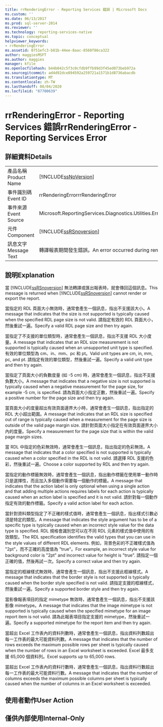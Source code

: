 ```yaml
---
title: rrRenderingError - Reporting Services 錯誤 | Microsoft Docs
ms.custom: ''
ms.date: 06/13/2017
ms.prod: sql-server-2014
ms.reviewer: ''
ms.technology: reporting-services-native
ms.topic: conceptual
helpviewer_keywords:
- rrRenderingError
ms.assetid: 0751efc3-b81b-44ee-8aac-8560f86ca322
author: maggiesMSFT
ms.author: maggies
manager: kfile
ms.openlocfilehash: b44b042c5f3c0cfdb9ffb99d3f45ed073beb972a
ms.sourcegitcommit: ad4d92dce894592a259721a1571b1d8736abacdb
ms.translationtype: MT
ms.contentlocale: zh-TW
ms.lasthandoff: 08/04/2020
ms.locfileid: "87700639"
---
```

# <a name="rrrenderingerror---reporting-services-error"></a><span data-ttu-id="9743a-102">rrRenderingError - Reporting Services 錯誤</span><span class="sxs-lookup"><span data-stu-id="9743a-102">rrRenderingError - Reporting Services Error</span></span>
    
## <a name="details"></a><span data-ttu-id="9743a-103">詳細資料</span><span class="sxs-lookup"><span data-stu-id="9743a-103">Details</span></span>  
  
|||  
|-|-|  
|<span data-ttu-id="9743a-104">產品名稱</span><span class="sxs-lookup"><span data-stu-id="9743a-104">Product Name</span></span>|[!INCLUDE[ssNoVersion](../../includes/ssnoversion-md.md)]|  
|<span data-ttu-id="9743a-105">事件識別碼</span><span class="sxs-lookup"><span data-stu-id="9743a-105">Event ID</span></span>|<span data-ttu-id="9743a-106">rrRenderingError</span><span class="sxs-lookup"><span data-stu-id="9743a-106">rrRenderingError</span></span>|  
|<span data-ttu-id="9743a-107">事件來源</span><span class="sxs-lookup"><span data-stu-id="9743a-107">Event Source</span></span>|<span data-ttu-id="9743a-108">Microsoft.ReportingServices.Diagnostics.Utilities.ErrorStrings.resources.Strings</span><span class="sxs-lookup"><span data-stu-id="9743a-108">Microsoft.ReportingServices.Diagnostics.Utilities.ErrorStrings.resources.Strings</span></span>|  
|<span data-ttu-id="9743a-109">元件</span><span class="sxs-lookup"><span data-stu-id="9743a-109">Component</span></span>|[!INCLUDE[ssRSnoversion](../../includes/ssrsnoversion-md.md)]|  
|<span data-ttu-id="9743a-110">訊息文字</span><span class="sxs-lookup"><span data-stu-id="9743a-110">Message Text</span></span>|<span data-ttu-id="9743a-111">轉譯報表期間發生錯誤。</span><span class="sxs-lookup"><span data-stu-id="9743a-111">An error occurred during rendering of the report.</span></span> <span data-ttu-id="9743a-112">(rrRenderingError) %1</span><span class="sxs-lookup"><span data-stu-id="9743a-112">(rrRenderingError) %1</span></span>|  
  
## <a name="explanation"></a><span data-ttu-id="9743a-113">說明</span><span class="sxs-lookup"><span data-stu-id="9743a-113">Explanation</span></span>  
 <span data-ttu-id="9743a-114">當 [!INCLUDE[ssRSnoversion](../../includes/ssrsnoversion-md.md)] 無法轉譯或匯出報表時，就會傳回這個訊息。</span><span class="sxs-lookup"><span data-stu-id="9743a-114">This message is returned when [!INCLUDE[ssRSnoversion](../../includes/ssrsnoversion-md.md)] cannot render or export the report.</span></span>  
  
 <span data-ttu-id="9743a-115">當指定的 RDL 頁面大小無效時，通常會產生一個訊息，指出不支援該大小。</span><span class="sxs-lookup"><span data-stu-id="9743a-115">A message that indicates that the size is not supported is typically caused when the specified RDL page size is not valid.</span></span> <span data-ttu-id="9743a-116">請指定有效的 RDL 頁面大小，然後重試一遍。</span><span class="sxs-lookup"><span data-stu-id="9743a-116">Specify a valid RDL page size and then try again.</span></span>  
  
 <span data-ttu-id="9743a-117">當指定了不支援的單位類型時，通常會產生一個訊息，指出不支援 RDL 大小度量。</span><span class="sxs-lookup"><span data-stu-id="9743a-117">A message that indicates that an RDL size measurement is not supported is typically caused when an unsupported unit type is specified.</span></span> <span data-ttu-id="9743a-118">有效的單位類型為 cm、in、mm、pc 和 pt。</span><span class="sxs-lookup"><span data-stu-id="9743a-118">Valid unit types are cm, in, mm, pc, and pt.</span></span> <span data-ttu-id="9743a-119">請指定有效的單位類型，然後重試一遍。</span><span class="sxs-lookup"><span data-stu-id="9743a-119">Specify a valid unit type and then try again.</span></span>  
  
 <span data-ttu-id="9743a-120">當指定了頁面大小的負數度量 (如 -5 cm) 時，通常會產生一個訊息，指出不支援負數大小。</span><span class="sxs-lookup"><span data-stu-id="9743a-120">A message that indicates that a negative size is not supported is typically caused when a negative measurement for the page size, for example -5 cm, is specified.</span></span> <span data-ttu-id="9743a-121">請為頁面大小指定正數，然後重試一遍。</span><span class="sxs-lookup"><span data-stu-id="9743a-121">Specify a positive number for the page size and then try again.</span></span>  
  
 <span data-ttu-id="9743a-122">當頁面大小的度量超出有效頁面邊界大小時，通常會產生一個訊息，指出指定的 RDL 大小超出範圍。</span><span class="sxs-lookup"><span data-stu-id="9743a-122">A message that indicates that an RDL size is specified out of range is typically caused when a measurement for the page size is outside of the valid page margin size.</span></span> <span data-ttu-id="9743a-123">請針對頁面大小指定在有效頁面邊界大小內的度量。</span><span class="sxs-lookup"><span data-stu-id="9743a-123">Specify a measurement for the page size that is within the valid page margin sizes.</span></span>  
  
 <span data-ttu-id="9743a-124">當 RDL 中指定的色彩無效時，通常會產生一個訊息，指出指定的色彩無效。</span><span class="sxs-lookup"><span data-stu-id="9743a-124">A message that indicates that a color specified is not supported is typically caused when a color specified in the RDL is not valid.</span></span> <span data-ttu-id="9743a-125">請選擇 RDL 支援的色彩，然後重試一遍。</span><span class="sxs-lookup"><span data-stu-id="9743a-125">Choose a color supported by RDL and then try again.</span></span>  
  
 <span data-ttu-id="9743a-126">當指定的動作標籤無效時，通常會產生一個訊息，指出動作標籤在使用單一動作時只是選擇性，而且加入多個動作需要每一個動作的標籤。</span><span class="sxs-lookup"><span data-stu-id="9743a-126">A message that indicates that the action label is only optional when using a single action and that adding multiple actions requires labels for each action is typically caused when an action label is specified and it is not valid.</span></span> <span data-ttu-id="9743a-127">請針對每一個動作指定有效的動作標籤。</span><span class="sxs-lookup"><span data-stu-id="9743a-127">Specify a valid action label for each action.</span></span>  
  
 <span data-ttu-id="9743a-128">當針對資料類型指定了不正確的樣式值時，通常會產生一個訊息，指出樣式引數必須是特定的類型。</span><span class="sxs-lookup"><span data-stu-id="9743a-128">A message that indicates the style argument has to be of a specific type is typically caused when an incorrect style value for the data type is specified.</span></span> <span data-ttu-id="9743a-129">RDL 規格會識別您可以在不同 RDL 元素的樣式值中使用的有效類型。</span><span class="sxs-lookup"><span data-stu-id="9743a-129">The RDL specification identifies the valid types that you can use in the style values of different RDL elements.</span></span> <span data-ttu-id="9743a-130">例如，背景色彩的不正確樣式值為 "2pt"，而不正確的高度值為 "true"。</span><span class="sxs-lookup"><span data-stu-id="9743a-130">For example, an incorrect style value for background color is "2pt" and incorrect value for height is "true".</span></span> <span data-ttu-id="9743a-131">請指定一個正確的值，然後再試一次。</span><span class="sxs-lookup"><span data-stu-id="9743a-131">Specify a correct value and then try again.</span></span>  
  
 <span data-ttu-id="9743a-132">當指定的框線樣式無效時，通常會產生一個訊息，指出不支援此框線樣式。</span><span class="sxs-lookup"><span data-stu-id="9743a-132">A message that indicates that the border style is not supported is typically caused when the border style specified is not valid.</span></span> <span data-ttu-id="9743a-133">請指定支援的框線樣式，然後重試一遍。</span><span class="sxs-lookup"><span data-stu-id="9743a-133">Specify a supported border style and then try again.</span></span>  
  
 <span data-ttu-id="9743a-134">當影像報表項目的指定 mimetype 無效時，通常會產生一個訊息，指出不支援該影像 mimetype。</span><span class="sxs-lookup"><span data-stu-id="9743a-134">A message that indicates that the image mimetype is not supported is typically caused when the specified mimetype for an image report item is not valid.</span></span> <span data-ttu-id="9743a-135">請為此報表項目指定支援的 mimetype，然後重試一遍。</span><span class="sxs-lookup"><span data-stu-id="9743a-135">Specify a supported mimetype for the report item and then try again.</span></span>  
  
 <span data-ttu-id="9743a-136">當超出 Excel 工作表內的資料列數時，通常會產生一個訊息，指出資料列數超出每一工作表的最大可能資料列數。</span><span class="sxs-lookup"><span data-stu-id="9743a-136">A message that indicates that the number of rows exceeds the maximum possible rows per sheet is typically caused when the number of rows in an Excel worksheet is exceeded.</span></span> <span data-ttu-id="9743a-137">Excel 最多支援 65,000 個資料列。</span><span class="sxs-lookup"><span data-stu-id="9743a-137">Excel supports up to 65,000 rows.</span></span>  
  
 <span data-ttu-id="9743a-138">當超出 Excel 工作表內的資料行數時，通常會產生一個訊息，指出資料行數超出每一工作表的最大可能資料行數。</span><span class="sxs-lookup"><span data-stu-id="9743a-138">A message that indicates that the number of columns exceeds the maximum possible columns per sheet is typically caused when the number of columns in an Excel worksheet is exceeded.</span></span>  
  
## <a name="user-action"></a><span data-ttu-id="9743a-139">使用者動作</span><span class="sxs-lookup"><span data-stu-id="9743a-139">User Action</span></span>  
  
## <a name="internal-only"></a><span data-ttu-id="9743a-140">僅供內部使用</span><span class="sxs-lookup"><span data-stu-id="9743a-140">Internal-Only</span></span>  
  
